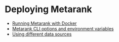 # Deploying Metarank

* [Running Metarank with Docker](./docker.md)
* [Metarank CLI options and environment variables](./cli-options.md)
* [Using different data sources](../data-sources.md)

